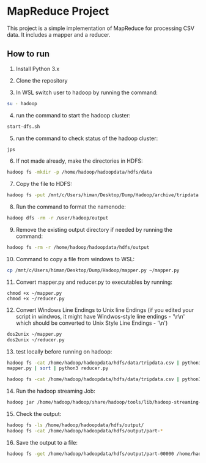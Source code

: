 # MapReduce Project

This project is a simple implementation of MapReduce for processing CSV data. It includes a mapper and a reducer.

## How to run

1. Install Python 3.x

2. Clone the repository

3. In WSL switch user to hadoop by running the command:

```bash
su - hadoop
```

4. run the command to start the hadoop cluster:

```bash
start-dfs.sh
```

5. run the command to check status of the hadoop cluster:

```bash
jps
```

6. If not made already, make the directories in HDFS:

```bash
hadoop fs -mkdir -p /home/hadoop/hadoopdata/hdfs/data
```

7. Copy the file to HDFS:

```bash
hadoop fs -put /mnt/c/Users/himan/Desktop/Dump/Hadoop/archive/tripdata.csv /home/hadoop/hadoopdata/hdfs/data
```

8. Run the command to format the namenode:

```bash
hadoop dfs -rm -r /user/hadoop/output
```

9. Remove the existing output directory if needed by running the command:

```bash
hadoop fs -rm -r /home/hadoop/hadoopdata/hdfs/output
```

10. Command to copy a file from windows to WSL:

```bash
cp /mnt/c/Users/himan/Desktop/Dump/Hadoop/mapper.py ~/mapper.py

```

11. Convert mapper.py and reducer.py to executables by running:

```
chmod +x ~/mapper.py
chmod +x ~/reducer.py

```

12. Convert Windows Line Endings to Unix line Endings (if you edited your script in windwos, it might have Windwos-style line endings - '\r\n' which should be converted to Unix Style Line Endings - '\n')

```bash
dos2unix ~/mapper.py
dos2unix ~/reducer.py
```

13. test locally before running on hadoop:

```bash
hadoop fs -cat /home/hadoop/hadoopdata/hdfs/data/tripdata.csv | python3 
mapper.py | sort | python3 reducer.py

hadoop fs -cat /home/hadoop/hadoopdata/hdfs/data/tripdata.csv | python3 projection.py mapper | sort | python3 projection.py reducer

```



14. Run the hadoop streaming Job:

```bash
hadoop jar /home/hadoop/hadoop/share/hadoop/tools/lib/hadoop-streaming-3.3.6.jar   -input /home/hadoop/hadoopdata/hdfs/data/   -output /home/hadoop/hadoopdata/hdfs/output/   -mapper "python3 mapper.py"   -reducer "python3 reducer.py"
```

15. Check the output:

```bash
hadoop fs -ls /home/hadoop/hadoopdata/hdfs/output/
hadoop fs -cat /home/hadoop/hadoopdata/hdfs/output/part-*
```

16. Save the output to a file:

```bash
hadoop fs -get /home/hadoop/hadoopdata/hdfs/output/part-00000 /home/hadoop/hadoopdata/hdfs/output/part-00000
```




